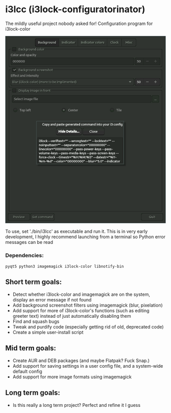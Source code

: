 # i3lcc (i3lock-configuratorinator)
The mildly useful project nobody asked for! Configuration program for i3lock-color

![example](preview.png)

To use, set './bin/i3lcc' as executable and run it.
This is in very early development, I highly recommend launching from a terminal so Python error messages can be read

### Dependencies:
```
pyqt5 python3 imagemagick i3lock-color libnotify-bin
```

## Short term goals:
  * Detect whether i3lock-color and imagemagick are on the system, display an error message if not found
  * Add background screenshot filters using imagemagick (blur, pixelation)
  * Add support for more of i3lock-color's functions (such as editing greeter text) instead of just automatically disabling them
  * Find and squash bugs
  * Tweak and purdify code (especially getting rid of old, deprecated code)
  * Create a simple user-install script

## Mid term goals:
  * Create AUR and DEB packages (and maybe Flatpak? Fuck Snap.)
  * Add support for saving settings in a user config file, and a system-wide default config
  * Add support for more image formats using imagemagick

## Long term goals:
  * Is this really a long term project? Perfect and refine it I guess
